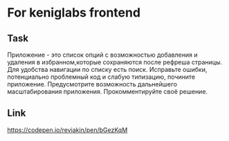 # For keniglabs frontend

## Task

Приложение - это список опций с возможностью добавления и удаления в избранном,которые сохраняются после рефреша страницы.
Для удобства навигации по списку есть поиск.
Исправьте ошибки, потенциально проблемный код и слабую типизацию, почините приложение.
Предусмотрите возможность дальнейшего масштабирования приложения. Прокомментируйте своё решение.

## Link

https://codepen.io/reviakin/pen/bGezKqM
